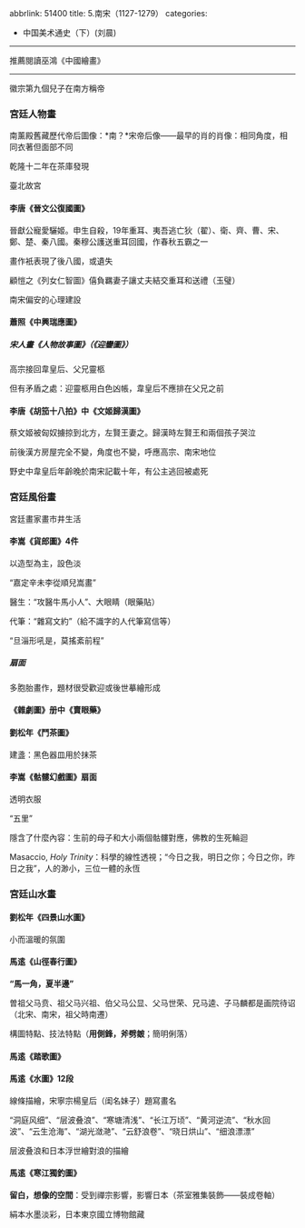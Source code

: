 abbrlink: 51400
title: 5.南宋（1127-1279）
categories:
  - 中国美术通史（下）(刘晨)
---
推薦閱讀巫鴻《中國繪畫》

***

徽宗第九個兒子在南方稱帝

### 宮廷人物畫

南薰殿舊藏歷代帝后圖像：*南？*宋帝后像——最早的肖的肖像：相同角度，相同衣著但面部不同

乾隆十二年在茶庫發現

臺北故宮

#### 李唐《晉文公復國圖》

晉獻公寵愛驪姬。申生自殺，19年重耳、夷吾逃亡狄（翟）、衛、齊、曹、宋、鄭、楚、秦八國。秦穆公護送重耳回國，作春秋五霸之一

畫作衹表現了後八國，或遺失

顧愷之《列女仁智圖》僖負羈妻子讓丈夫結交重耳和送禮（玉璧）

南宋偏安的心理建設

#### 蕭照《中興瑞應圖》

##### 宋人畫《人物故事圖》（《迎鑾圖》）

高宗接回韋皇后、父兄靈柩

但有矛盾之處：迎靈柩用白色凶帳，韋皇后不應排在父兄之前

#### 李唐《胡笳十八拍》中《文姬歸漢圖》

蔡文姬被匈奴擄掠到北方，左賢王妻之。歸漢時左賢王和兩個孩子哭泣

前後漢方房屋完全不變，角度也不變，呼應高宗、南宋地位

野史中韋皇后年齡晚於南宋記載十年，有公主逃回被處死

### 宮廷風俗畫

宮廷畫家畫市井生活

#### 李嵩《貨郎圖》4件

以造型為主，設色淡

“嘉定辛未李從順兒嵩畫”

醫生：“攻醫牛馬小人”、大眼睛（眼藥貼）

代筆：“雜寫文約”（給不識字的人代筆寫信等）

“旦淄形吼是，莫搖紊前程”

##### 扇面

多胞胎畫作，題材很受歡迎或後世摹繪形成

#### 《雜劇圖》册中《賣眼藥》

#### 劉松年《鬥茶圖》

建盞：黑色器皿用於抹茶

#### 李嵩《骷髏幻戲圖》扇面

透明衣服

“五里”

隱含了什麼內容：生前的母子和大小兩個骷髏對應，佛教的生死輪迴

Masaccio, *Holy Trinity*：科學的線性透視；“今日之我，明日之你；今日之你，昨日之我”，人的渺小，三位一體的永恆

### 宮廷山水畫

#### 劉松年《四景山水圖》

小而溫暖的氛圍

#### 馬逺《山徑春行圖》

**“馬一角，夏半邊”**

曽祖父马贲、祖父马兴祖、伯父马公显、父马世荣、兄马逵、子马麟都是画院待诏（北宋、南宋，祖父時南遷）

構圖特點、技法特點（**用側鋒，斧劈皴**；簡明俐落）

#### 馬逺《踏歌圖》

#### 馬逺《水圖》12段

線條描繪，宋寧宗楊皇后（闺名妹子）題寫畫名

“洞庭风细”、“层波叠浪”、“寒塘清浅”、“长江万顷”、“黄河逆流”、“秋水回波”、“云生沧海”、“湖光潋滟”、“云舒浪卷”、“晓日烘山”、“细浪漂漂”

层波叠浪和日本浮世繪對浪的描繪

#### 馬逺《寒江獨釣圖》

**留白，想像的空間**：受到禪宗影響，影響日本（茶室雅集裝飾——裝成卷軸）

絹本水墨淡彩，日本東京國立博物館藏